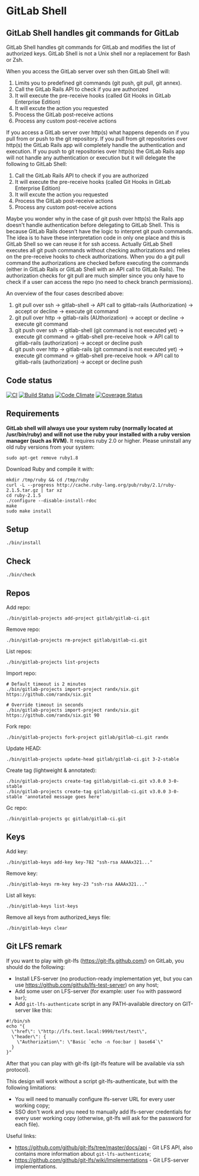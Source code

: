 # GitLab Shell

## GitLab Shell handles git commands for GitLab

GitLab Shell handles git commands for GitLab and modifies the list of authorized keys.
GitLab Shell is not a Unix shell nor a replacement for Bash or Zsh.

When you access the GitLab server over ssh then GitLab Shell will:

1. Limits you to predefined git commands (git push, git pull, git annex).
1. Call the GitLab Rails API to check if you are authorized
1. It will execute the pre-receive hooks (called Git Hooks in GitLab Enterprise Edition)
1. It will excute the action you requested
1. Process the GitLab post-receive actions
1. Process any custom post-receive actions

If you access a GitLab server over http(s) what happens depends on if you pull from or push to the git repository.
If you pull from git repositories over http(s) the GitLab Rails app will completely handle the authentication and execution.
If you push to git repositories over http(s) the GitLab Rails app will not handle any authentication or execution but it will delegate the following to GitLab Shell:

1. Call the GitLab Rails API to check if you are authorized
1. It will execute the pre-receive hooks (called Git Hooks in GitLab Enterprise Edition)
1. It will excute the action you requested
1. Process the GitLab post-receive actions
1. Process any custom post-receive actions

Maybe you wonder why in the case of git push over http(s) the Rails app doesn't handle authentication before delegating to GitLab Shell.
This is because GitLab Rails doesn't have the logic to interpret git push commands.
The idea is to have these interpretation code in only one place and this is GitLab Shell so we can reuse it for ssh access.
Actually GitLab Shell executes all git push commands without checking authorizations and relies on the pre-receive hooks to check authorizations.
When you do a git pull command the authorizations are checked before executing the commands (either in GitLab Rails or GitLab Shell with an API call to GitLab Rails).
The authorization checks for git pull are much simpler since you only have to check if a user can access the repo (no need to check branch permissions).

An overview of the four cases described above:

1. git pull over ssh  -> gitlab-shell -> API call to gitlab-rails (Authorization) -> accept or decline -> execute git command
1. git pull over http -> gitlab-rails (AUthorization) -> accept or decline -> execute git command
1. git push over ssh  -> gitlab-shell (git command is not executed yet) -> execute git command -> gitlab-shell pre-receive hook -> API call to gitlab-rails (authorization) -> accept or decline push
1. git push over http -> gitlab-rails (git command is not executed yet) -> execute git command -> gitlab-shell pre-receive hook -> API call to gitlab-rails (authorization) -> accept or decline push

## Code status

[![CI](https://ci.gitlab.org/projects/4/status.svg?ref=master)](https://ci.gitlab.org/projects/4?ref=master)
[![Build Status](https://semaphoreapp.com/api/v1/projects/a71ddd46-a9cc-4062-875e-7ade19a44927/243336/badge.svg)](https://semaphoreapp.com/gitlabhq/gitlab-shell)
[![Code Climate](https://codeclimate.com/github/gitlabhq/gitlab-shell.svg)](https://codeclimate.com/github/gitlabhq/gitlab-shell)
[![Coverage Status](https://coveralls.io/repos/gitlabhq/gitlab-shell/badge.svg?branch=master)](https://coveralls.io/r/gitlabhq/gitlab-shell)

## Requirements

**GitLab shell will always use your system ruby (normally located at /usr/bin/ruby) and will not use the ruby your installed with a ruby version manager (such as RVM).**
It requires ruby 2.0 or higher.
Please uninstall any old ruby versions from your system:

```
sudo apt-get remove ruby1.8
```

Download Ruby and compile it with:

```
mkdir /tmp/ruby && cd /tmp/ruby
curl -L --progress http://cache.ruby-lang.org/pub/ruby/2.1/ruby-2.1.5.tar.gz | tar xz
cd ruby-2.1.5
./configure --disable-install-rdoc
make
sudo make install
```

## Setup

    ./bin/install

## Check

    ./bin/check

## Repos

Add repo:

    ./bin/gitlab-projects add-project gitlab/gitlab-ci.git

Remove repo:

    ./bin/gitlab-projects rm-project gitlab/gitlab-ci.git

List repos:

    ./bin/gitlab-projects list-projects

Import repo:

    # Default timeout is 2 minutes
    ./bin/gitlab-projects import-project randx/six.git https://github.com/randx/six.git

    # Override timeout in seconds
    ./bin/gitlab-projects import-project randx/six.git https://github.com/randx/six.git 90

Fork repo:

    ./bin/gitlab-projects fork-project gitlab/gitlab-ci.git randx

Update HEAD:

    ./bin/gitlab-projects update-head gitlab/gitlab-ci.git 3-2-stable

Create tag (lightweight & annotated):

    ./bin/gitlab-projects create-tag gitlab/gitlab-ci.git v3.0.0 3-0-stable
    ./bin/gitlab-projects create-tag gitlab/gitlab-ci.git v3.0.0 3-0-stable 'annotated message goes here'

Gc repo:

    ./bin/gitlab-projects gc gitlab/gitlab-ci.git

## Keys

Add key:

    ./bin/gitlab-keys add-key key-782 "ssh-rsa AAAAx321..."

Remove key:

    ./bin/gitlab-keys rm-key key-23 "ssh-rsa AAAAx321..."

List all keys:

    ./bin/gitlab-keys list-keys


Remove all keys from authorized_keys file:

    ./bin/gitlab-keys clear

## Git LFS remark

If you want to play with git-lfs (https://git-lfs.github.com/) on GitLab, you should do the following:

 * Install LFS-server (no production-ready implementation yet, but you can use https://github.com/github/lfs-test-server) on any host;
 * Add some user on LFS-server (for example: user ```foo``` with password ```bar```);
 * Add ```git-lfs-authenticate``` script in any PATH-available directory on GIT-server like this:
```
#!/bin/sh
echo "{
  \"href\": \"http://lfs.test.local:9999/test/test\",
  \"header\": {
    \"Authorization\": \"Basic `echo -n foo:bar | base64`\"
  }
}"
 ```

After that you can play with git-lfs (git-lfs feature will be available via ssh protocol).

This design will work without a script git-lfs-authenticate, but with the following limitations:

 * You will need to manually configure lfs-server URL for every user working copy;
 * SSO don't work and you need to manually add lfs-server credentials for every user working copy (otherwise, git-lfs will ask for the password for each file).

Useful links:

 * https://github.com/github/git-lfs/tree/master/docs/api - Git LFS API, also contains more information about ```git-lfs-authenticate```;
 * https://github.com/github/git-lfs/wiki/Implementations - Git LFS-server implementations.
